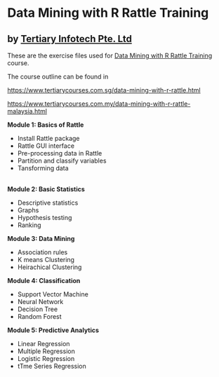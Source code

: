 # Data Mining with R Rattle Training
## by [Tertiary Infotech Pte. Ltd](https://www.tertiarycourses.com.sg/)

These are the exercise files used for [Data Mining with R Rattle Training](https://www.tertiarycourses.com.sg/data-mining-with-r-rattle.html) course. 

The course outline can be found in 

https://www.tertiarycourses.com.sg/data-mining-with-r-rattle.html

https://www.tertiarycourses.com.my/data-mining-with-r-rattle-malaysia.html

<p><strong>Module 1: Basics of Rattle</strong></p>
<ul>
<li>Install Rattle package</li>
<li>Rattle GUI interface</li>
<li>Pre-processing data in Rattle</li>
<li>Partition and classify variables</li>
<li>Tansforming data</li>
</ul>
<p><br /><strong>Module 2: Basic Statistics</strong></p>
<ul>
<li>Descriptive statistics</li>
<li>Graphs</li>
<li>Hypothesis testing</li>
<li>Ranking</li>
</ul>
<p><strong>Module 3: Data Mining</strong></p>
<ul>
<li>Association rules</li>
<li>K means Clustering</li>
<li>Heirachical Clustering</li>
</ul>
<p><strong>Module 4: Classification</strong></p>
<ul>
<li>Support Vector Machine</li>
<li>Neural Network</li>
<li>Decision Tree</li>
<li>Random Forest</li>
</ul>
<p><strong>Module 5: Predictive Analytics</strong></p>
<ul>
<li>Linear Regression</li>
<li>Multiple Regression</li>
<li>Logistic Regression</li>
<li>tTme Series Regression</li>
</ul>



